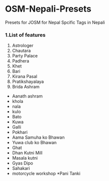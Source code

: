 # OSM-Nepali-Presets
Presets for JOSM for Nepal Spcific Tags in Nepali




### 1.List of features
  1. Astrologer
  1.  Chautara
  1. Party Palace
  1. Padhera
  1. Khet
  1. Bari
  1. Kirana Pasal
  1. Pratikshayalaya
  1. Brida Ashram
  * Aanath ashram
  * khola
  * nala
  * kulo
  * Bato
  * Kuwa
  * Galli
  * Pokhari
  * Aama Samuha ko Bhawan
  * Yuwa club ko Bhawan
  * Ghat
  * Dhan Kutni Mill
  * Masala kutni 
  * Gyas Dipo
  * Sahakari
  * motorcycle workshop
  *Pani Tanki
  
